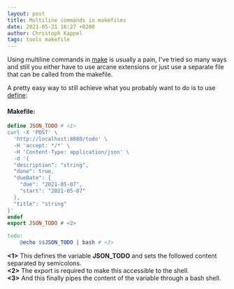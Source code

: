```yaml
---
layout: post
title: Multiline commands in makefiles
date: 2021-05-21 16:27 +0200
author: Christoph Kappel
tags: tools makefile
---
```

Using multiline commands in [make][1] is usually a pain, I've tried so many ways and still you
either have to use arcane extensions or just use a separate file that can be called from the
makefile.

A pretty easy way to still achieve what you probably want to do is to use [define][2]:

#### **Makefile**:
```makefile
define JSON_TODO # <1>
curl -X 'POST' \
  'http://localhost:8080/todo' \
  -H 'accept: */*' \
  -H 'Content-Type: application/json' \
  -d '{
  "description": "string",
  "done": true,
  "dueDate": {
    "due": "2021-05-07",
    "start": "2021-05-07"
  },
  "title": "string"
}'
endef
export JSON_TODO # <2>

todo:
	@echo $$JSON_TODO | bash # <3>
```
**<1>** This defines the variable **JSON_TODO** and sets the followed content separated by semicolons.\
**<2>** The export is required to make this accessible to the shell.\
**<3>** And this finally pipes the content of the variable through a bash shell.

[1]: https://www.gnu.org/software/make/
[2]: https://www.gnu.org/software/make/manual/make.html#index-define